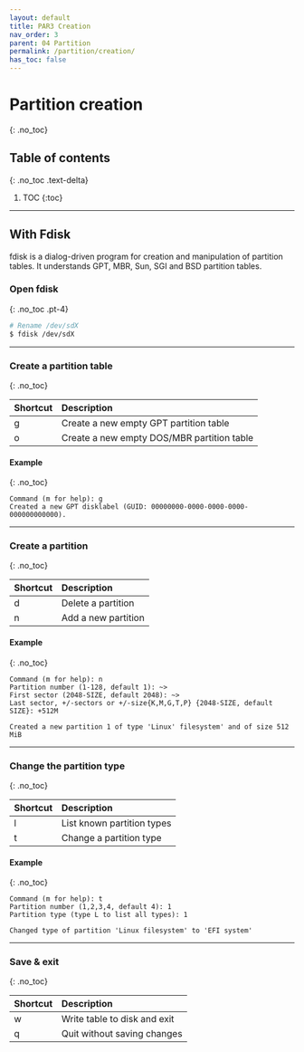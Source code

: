 ```yaml
---
layout: default
title: PAR3 Creation
nav_order: 3
parent: 04 Partition
permalink: /partition/creation/
has_toc: false
---
```


# Partition creation
{: .no_toc}

## Table of contents
{: .no_toc .text-delta}

1. TOC
{:toc}

---

## With Fdisk

fdisk is a dialog-driven program for creation and manipulation of partition tables. It understands GPT, MBR, Sun, SGI and BSD partition tables.

### Open fdisk
{: .no_toc .pt-4}

```bash
# Rename /dev/sdX
$ fdisk /dev/sdX
```

---

### Create a partition table
{: .no_toc}

| Shortcut       | Description                                   |
| :------------- | :-------------------------------------------- |
| g              | Create a new empty GPT partition table        |
| o              | Create a new empty DOS/MBR partition table    |

#### Example
{: .no_toc}

```
Command (m for help): g
Created a new GPT disklabel (GUID: 00000000-0000-0000-0000-000000000000).
```

---

### Create a partition
{: .no_toc}

| Shortcut       | Description                                  |
| :------------- | :------------------------------------------- |
| d              | Delete a partition                           |
| n              | Add a new partition                          |

#### Example
{: .no_toc}

```
Command (m for help): n
Partition number (1-128, default 1): ~>
First sector (2048-SIZE, default 2048): ~>
Last sector, +/-sectors or +/-size{K,M,G,T,P} {2048-SIZE, default SIZE}: +512M

Created a new partition 1 of type 'Linux' filesystem' and of size 512 MiB
```

---

### Change the partition type
{: .no_toc}

| Shortcut       | Description                                  |
| :------------- | :------------------------------------------- |
| l              | List known partition types                   |
| t              | Change a partition type                      |

#### Example
{: .no_toc}

```
Command (m for help): t
Partition number (1,2,3,4, default 4): 1
Partition type (type L to list all types): 1

Changed type of partition 'Linux filesystem' to 'EFI system'
```

---

### Save & exit
{: .no_toc}

| Shortcut       | Description                                  |
| :------------- | :------------------------------------------- |
| w              | Write table to disk and exit                 |
| q              | Quit without saving changes                  |
